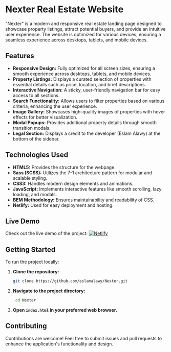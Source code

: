 # Nexter Real Estate Website

"Nexter" is a modern and responsive real estate landing page designed to showcase property listings, attract potential buyers, and provide an intuitive user experience. The website is optimized for various devices, ensuring a seamless experience across desktops, tablets, and mobile devices.

## Features

- **Responsive Design:** Fully optimized for all screen sizes, ensuring a smooth experience across desktops, tablets, and mobile devices.
- **Property Listings:** Displays a curated selection of properties with essential details such as price, location, and brief descriptions.
- **Interactive Navigation:** A sticky, user-friendly navigation bar for easy access to all sections.
- **Search Functionality:** Allows users to filter properties based on various criteria, enhancing the user experience.
- **Image Gallery:** Showcases high-quality images of properties with hover effects for better visualization.
- **Modal Popups:** Provides additional property details through smooth transition modals.
- **Legal Section:** Displays a credit to the developer (Eslam Alawy) at the bottom of the sidebar.

## Technologies Used

- **HTML5:** Provides the structure for the webpage.
- **Sass (SCSS):** Utilizes the 7-1 architecture pattern for modular and scalable styling.
- **CSS3:** Handles modern design elements and animations.
- **JavaScript:** Implements interactive features like smooth scrolling, lazy loading, and modals.
- **BEM Methodology:** Ensures maintainability and readability of CSS.
- **Netlify:** Used for easy deployment and hosting.

## Live Demo

Check out the live demo of the project: [![Netlify](https://img.shields.io/badge/Netlify-Deployed-blue?logo=netlify)](https://nexter-eslam.netlify.app/)

## Getting Started

To run the project locally:

1. **Clone the repository:**

   ```bash
   git clone https://github.com/eslamalawy/Nexter.git
   ```

2. **Navigate to the project directory:**
   
    ```bash
     cd Nexter
    ```
3. **Open `index.html` in your preferred web browser.**

## Contributing

Contributions are welcome! Feel free to submit issues and pull requests to enhance the application's functionality and design.
